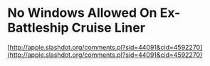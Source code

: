 <!--
id: 156049
link: http://tumblr.atmos.org/post/156049/no-windows-allowed-on-ex-battleship-cruise-liner
slug: no-windows-allowed-on-ex-battleship-cruise-liner
date: Wed Mar 14 2007 06:52:59 GMT-0700 (PDT)
publish: 2007-03-014
tags: 
title: No Windows Allowed On Ex-Battleship Cruise Liner
-->


No Windows Allowed On Ex-Battleship Cruise Liner
================================================

[http://apple.slashdot.org/comments.pl?sid=44091&cid=4592270](http://apple.slashdot.org/comments.pl?sid=44091&cid=4592270)

